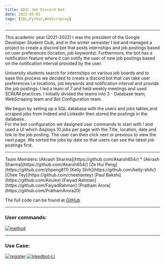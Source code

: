 ```yaml
---
title: GDSC Job Discord Bot
date: 2022-05-01
tags: [SQL,Python,WebScraping]
---
```


<hr>

This academic year (2021-2022) I was the president of the Google Developer Student Club, and in the winter semester I led and managed a project to create a discord bot 
that posts internships and job postings based on user preferences (location, job keywords). Furthermore, the bot has a notification feature where it
can notify the user of new job postings based on the notification interval provided by the user.   

University students search for internships on various job boards and to ease this process we decided to create a discord bot that can take user preferences i.e
locations, job keywords and notification interval and provide the job postings. I led a team of 7 and held weekly meetings and used SCRUM practices. I initially divided the teams into 3 - Database team, WebScraping team and Bot Configuration team.  

We begun by setting up a SQL database with the users and jobs tables,and scraped jobs from Indeed and LinkedIn then stored the postings in the database.   
For the bot configuration we designed user commands to start with ! and used a UI which displays 10 jobs per page with the Title, location, date and link to the job posting. The user can then click next or previous to view the next page. We sorted the jobs by date so that users can see the latest job postings first.

<hr>
Team Members:
[Akrash Sharma](https://github.com/Akarsh654/)
* [Akrash Sharma](https://github.com/Akarsh654/)   
[Ze Hui Peng](https://github.com/zhpeng811)  
[Kelly Shih](https://github.com/kelly-shih/)  
[Chee Tey](https://github.com/cheetiantey)  
[Paul Bakshi](https://github.com/AinJex)  
[Faiyad Rahman](https://github.com/FaiyadRahman)  
[Pratham Arora](https://github.com/PrathamArora20)  

The full code can be found at [GitHub](https://github.com/Google-DSC-UAlberta/Discord-Bot)   

<hr>
<h3> User commands: </h3>  
<a href="https://imgbb.com/"><img src="https://i.ibb.co/ykrk6qZ/method.png" alt="method" border="0"></a>    



<hr>
<h3> Use Case:   </h3>   
<a href="https://ibb.co/Z66CXFv"><img src="https://i.ibb.co/XZZTLK6/register.png" alt="register" border="0"></a>   
<a href="https://ibb.co/ZH2gygd"><img src="https://i.ibb.co/Q8DHsH9/Inkedbot-LI.jpg" alt="Inkedbot-LI" border="0"></a>     



